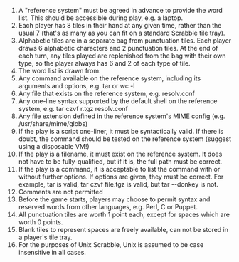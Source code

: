 1. A "reference system" must be agreed in advance to provide the word list. This should be accessible during play, e.g. a laptop.
2. Each player has 8 tiles in their hand at any given time, rather than the usual 7 (that's as many as you can fit on a standard Scrabble tile tray).
3. Alphabetic tiles are in a separate bag from punctuation tiles. Each player draws 6 alphabetic characters and 2 punctuation tiles. At the end of each turn, any tiles played are replenished from the bag with their own type, so the player always has 6 and 2 of each type of tile.
4. The word list is drawn from:
  1. Any command available on the reference system, including its arguments and options, e.g. tar or wc -l
  2. Any file that exists on the reference system, e.g. resolv.conf
  3. Any one-line syntax supported by the default shell on the reference system, e.g. tar czvf r.tgz resolv.conf
  4. Any file extension defined in the reference system's MIME config (e.g. /usr/share/mime/globs)
5. If the play is a script one-liner, it must be syntactically valid. If there is doubt, the command should be tested on the reference system (suggest using a disposable VM!)
6. If the play is a filename, it must exist on the reference system. It does not have to be fully-qualified, but if it is, the full path must be correct.
7. If the play is a command, it is acceptable to list the command with or without further options. If options are given, they must be correct. For example, tar is valid, tar czvf file.tgz is valid, but tar --donkey is not.
8. Comments are not permitted
9. Before the game starts, players may choose to permit syntax and reserved words from other languages, e.g. Perl, C or Puppet.
10. All punctuation tiles are worth 1 point each, except for spaces which are worth 0 points.
11. Blank tiles to represent spaces are freely available, can not be stored in a player's tile tray.
12. For the purposes of Unix Scrabble, Unix is assumed to be case insensitive in all cases.
